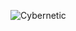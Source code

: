 ![Cybernetic](https://github.com/yuankong666/Ultimate-RAT-Collection/assets/128066597/6bc97557-60c9-45a4-a7cb-d30907bdd896)
